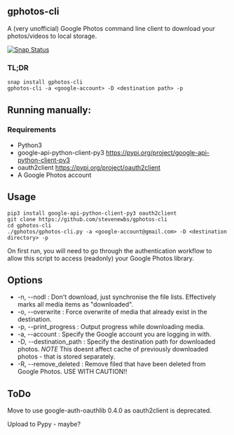 gphotos-cli
-----
A (very unofficial) Google Photos command line client to download your photos/videos to local storage.

[![Snap Status](https://build.snapcraft.io/badge/stevenewbs/gphotos-cli.svg)](https://build.snapcraft.io/user/stevenewbs/gphotos-cli)

### TL;DR

    snap install gphotos-cli
    gphotos-cli -a <google-account> -D <destination path> -p


## Running manually:

### Requirements

* Python3
* google-api-python-client-py3 https://pypi.org/project/google-api-python-client-py3
* oauth2client https://pypi.org/project/oauth2client
* A Google Photos account

Usage
-----
    pip3 install google-api-python-client-py3 oauth2client
    git clone https://github.com/stevenewbs/gphotos-cli
    cd gphotos-cli
    ./gphotos/gphotos-cli.py -a <google-account@gmail.com> -D <destination directory> -p

On first run, you will need to go through the authentication workflow to allow this script to access (readonly) your Google Photos library.


Options
-----
* -n, --nodl             : Don't download, just synchronise the file lists. Effectively marks all media items as "downloaded".
* -o, --overwrite        : Force overwrite of media that already exist in the destination.
* -p, --print_progress   : Output progress while downloading media.
* -a, --account          : Specify the Google account you are logging in with.
* -D, --destination_path : Specify the destination path for downloaded photos. *NOTE* This doesnt affect cache of previously downloaded photos - that is stored separately.
* -R, --remove_deleted   : Remove filed that have been deleted from Google Photos. USE WITH CAUTION!!


ToDo
-----
Move to use google-auth-oauthlib 0.4.0 as oauth2client is deprecated.

Upload to Pypy - maybe?
